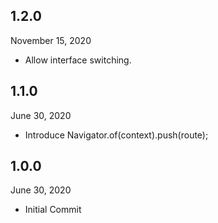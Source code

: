 ## 1.2.0
 November 15, 2020
- Allow interface switching.

## 1.1.0
 June 30, 2020
- Introduce Navigator.of(context).push(route);

## 1.0.0
 June 30, 2020
- Initial Commit

